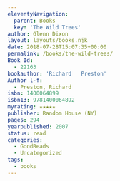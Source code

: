 ```yaml
---
eleventyNavigation:
  parent: Books
  key: 'The Wild Trees'
author: Glenn Dixon
layout: layouts/books.njk
date: 2018-07-28T15:07:35+00:00
permalink: /books/the-wild-trees/
Book Id:
  - 22163
bookauthor: 'Richard   Preston'
Author l-f:
  - Preston, Richard
isbn: 1400064899
isbn13: 9781400064892
myrating: ★★★★★
publisher: Random House (NY)
pages: 294
yearpublished: 2007
status: read
categories:
  - GoodReads
  - Uncategorized
tags:
  - books
---
```

